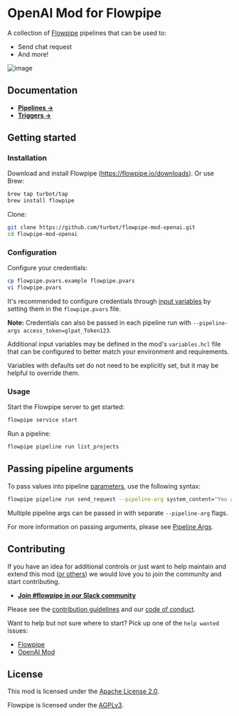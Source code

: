 # OpenAI Mod for Flowpipe

A collection of [Flowpipe](https://flowpipe.io) pipelines that can be used to:
- Send chat request
- And more!

![image](https://github.com/turbot/flowpipe-mod-openai/blob/update-docs/docs/images/flowpipe_test_run.png?raw=true)

## Documentation

- **[Pipelines →](https://hub.flowpipe.io/mods/turbot/openai/pipelines)**
- **[Triggers →](https://hub.flowpipe.io/mods/turbot/openai/triggers)**

## Getting started

### Installation

Download and install Flowpipe (https://flowpipe.io/downloads). Or use Brew:

```sh
brew tap turbot/tap
brew install flowpipe
```

Clone:

```sh
git clone https://github.com/turbot/flowpipe-mod-openai.git
cd flowpipe-mod-openai
```

### Configuration

Configure your credentials:

```sh
cp flowpipe.pvars.example flowpipe.pvars
vi flowpipe.pvars
```

It's recommended to configure credentials through [input variables](https://flowpipe.io/docs/using-flowpipe/mod-variables) by setting them in the `flowpipe.pvars` file.

**Note:** Credentials can also be passed in each pipeline run with `--pipeline-args access_token=glpat_Token123`.

Additional input variables may be defined in the mod's `variables.hcl` file that can be configured to better match your environment and requirements.

Variables with defaults set do not need to be explicitly set, but it may be helpful to override them.

### Usage

Start the Flowpipe server to get started:

```sh
flowpipe service start
```

Run a pipeline:

```sh
flowpipe pipeline run list_projects
```

## Passing pipeline arguments

To pass values into pipeline [parameters](https://flowpipe.io/docs/using-flowpipe/pipeline-parameters), use the following syntax:

```sh
flowpipe pipeline run send_request --pipeline-arg system_content="You are a technical writer." --pipeline-arg user_content="How does Turbot manage 200 open-source repositories"
```

Multiple pipeline args can be passed in with separate `--pipeline-arg` flags.

For more information on passing arguments, please see [Pipeline Args](https://flowpipe.io/docs/using-flowpipe/pipeline-arguments).

## Contributing

If you have an idea for additional controls or just want to help maintain and extend this mod ([or others](https://github.com/topics/flowpipe-mod)) we would love you to join the community and start contributing.

- **[Join #flowpipe in our Slack community ](https://flowpipe.io/community/join)**

Please see the [contribution guidelines](https://github.com/turbot/flowpipe/blob/main/CONTRIBUTING.md) and our [code of conduct](https://github.com/turbot/flowpipe/blob/main/CODE_OF_CONDUCT.md).

Want to help but not sure where to start? Pick up one of the `help wanted` issues:

- [Flowpipe](https://github.com/turbot/flowpipe/labels/help%20wanted)
- [OpenAI Mod](https://github.com/turbot/flowpipe-mod-openai/labels/help%20wanted)

## License

This mod is licensed under the [Apache License 2.0](https://github.com/turbot/flowpipe-mod-openai/blob/main/LICENSE).

Flowpipe is licensed under the [AGPLv3](https://github.com/turbot/flowpipe/blob/main/LICENSE).
